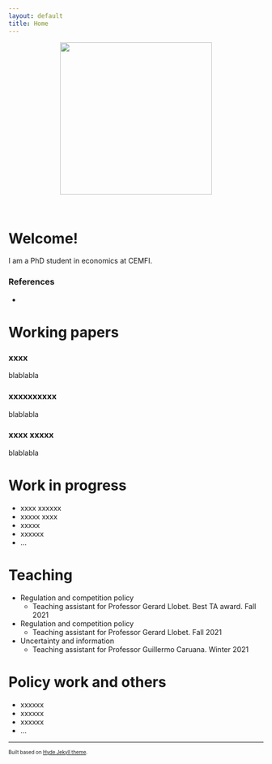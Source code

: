 ```yaml
---
layout: default
title: Home
---
```


<p align="center">
   <img width="300" height=auto src="/photos/PELLO (88).jpg"> <!---  horizontal pic  --->
   <!--- <img width="200" height=auto src="/photos/PELLO (53).jpg">  ---> <!---  vertical pic  --->
</p>

<!---  Blank lines  --->
<br/>

# Welcome!

I am a PhD student in economics at CEMFI.

### References

- 

# Working papers

### xxxx

blablabla

### xxxxxxxxxx

blablabla

### xxxx xxxxx

blablabla


# Work in progress
- xxxx xxxxxx
- xxxxx xxxx
- xxxxx 
- xxxxxx
- ...

# Teaching
- Regulation and competition policy
   - Teaching assistant for Professor Gerard Llobet. Best TA award. Fall 2021
- Regulation and competition policy
   - Teaching assistant for Professor Gerard Llobet. Fall 2021
- Uncertainty and information
   - Teaching assistant for Professor Guillermo Caruana. Winter 2021

# Policy work and others
- xxxxxx
- xxxxxx
- xxxxxx
- ...


---
<sup><sub>Built based on [Hyde Jekyll theme](https://github.com/poole/hyde).<sub><sup>





